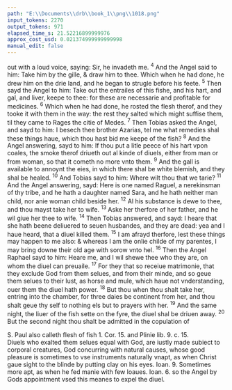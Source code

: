 ```yaml
---
path: "E:\\Documents\\drb\\book_1\\png\\1018.png"
input_tokens: 2270
output_tokens: 971
elapsed_time_s: 21.52216899999976
approx_cost_usd: 0.021374999999999998
manual_edit: false
---
```

out with a loud voice, saying: Sir, he invadeth me. <sup>4</sup> And the Angel said to him: Take him by the gille, & draw him to thee. Which when he had done, he drew him on the drie land, and he began to strugle before his feete. <sup>5</sup> Then sayd the Angel to him: Take out the entrailes of this fishe, and his hart, and gal, and liver, keepe to thee: for these are necessarie and profitable for medicines. <sup>6</sup> Which when he had done, he rosted the flesh therof, and they tooke it with them in the way: the rest they salted which might suffise them, til they came to Rages the citie of Medes. <sup>7</sup> Then Tobias asked the Angel, and sayd to him: I besech thee brother Azarias, tel me what remedies shal these things haue, which thou hast bid me keepe of the fish? <sup>8</sup> And the Angel answering, sayd to him: If thou put a litle peece of his hart vpon coales, the smoke therof driueth out al kinde of diuels, either from man or from woman, so that it cometh no more vnto them. <sup>9</sup> And the gall is available to annoynt the eies, in which there shal be white blemish, and they shal be healed. <sup>10</sup> And Tobias sayd to him: Where wilt thou that we tarie? <sup>11</sup> And the Angel answering, sayd: Here is one named Raguel, a nerekinsman of thy tribe, and he hath a daughter named Sara, and he hath neither man child, nor anie woman child beside her. <sup>12</sup> Al his substance is dewe to thee, and thou mayst take her to wife. <sup>13</sup> Aske her therfore of her father, and he wil giue her thee to wife. <sup>14</sup> Then Tobias answered, and sayd: I heare that she hath beene deliuered to seuen husbandes, and they are dead: yea and I haue heard, that a diuel killed them. <sup>15</sup> I am afrayd therfore, lest these things may happen to me also: & whereas I am the onlie childe of my parentes, I may bring downe their old age with sorow vnto hel. <sup>16</sup> Then the Angel Raphael sayd to him: Heare me, and I wil shewe thee who they are, on whom the diuel can preuaile. <sup>17</sup> For they that so receiue matrimonie, that they exclude God from them selues, and from their minde, and so geue them selues to their lust, as horse and mule, which haue not vnderstanding, ouer them the diuel hath power. <sup>18</sup> But thou when thou shalt take her, entring into the chamber, for three daies be continent from her, and thou shalt geue thy self to nothing els but to prayers with her. <sup>19</sup> And the same night, the liuer of the fish sette on the fyre, the diuel shal be driuen away. <sup>20</sup> But the second night thou shalt be admitted in the copulation of

<aside>S. Paul also calleth flesh of fish 1. Cor. 15. and Plinie lib. 9. c. 15.</aside>

<aside>Diuels who exalted them selues equal with God, are iustly made subiect to corporal creatures, God concurring with natural causes, whose good pleasure is sometimes to vse instruments naturally vnapt, as when Christ gaue sight to the blinde by putting clay on his eyes. Ioan. 9. Sometimes more apt, as when he fed manie with few loaues. Ioan. 6. so the Angel by Gods appointment vsed this meanes to expel the diuel.</aside>

[^1]: The second night he asked